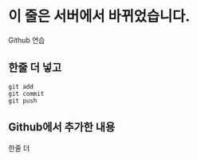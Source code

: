 # 이 줄은 서버에서 바뀌었습니다.

Github 연습

## 한줄 더 넣고

```
git add
git commit
git push
```

## Github에서 추가한 내용

한줄 더
